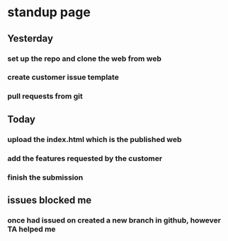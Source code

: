 # standup page
## Yesterday
### set up the repo and clone the web from web
### create customer issue template
### pull requests from git
## Today
### upload the index.html which is the published web
### add the features requested by the customer
### finish the submission
## issues blocked me
### once had issued on created a new branch in github, however TA helped me
